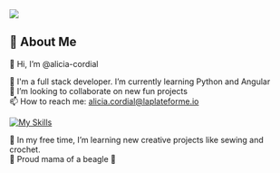 <img src="https://alicia-cordial.students-laplateforme.io/github-header-image.png"/>

## 🚀 About Me

👋 Hi, I’m @alicia-cordial


🌱 I'm a full stack developer. I’m currently learning Python and Angular  
💞️ I’m looking to collaborate on new fun projects  
📫 How to reach me: alicia.cordial@laplateforme.io

[![My Skills](https://skillicons.dev/icons?i=js,html,css,php,react,symfony,py,bootstrap,nodejs,ts,vscode,figma,github,tailwind,mongodb,mysql,c,cs,cpp,cmake,java,obsidian,&perline=6)](https://github.com/alicia-cordial)

👀 In my free time, I’m learning new creative projects like sewing and crochet.  
🐶 Proud mama of a beagle 🥯

<!---
alicia-cordial/alicia-cordial is a ✨ special ✨ repository because its `README.md` (this file) appears on your GitHub profile.
You can click the Preview link to take a look at your changes.
--->
